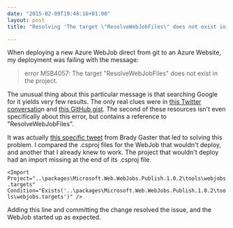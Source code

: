 ```yaml
---
date: "2015-02-09T19:48:16+01:00"
layout: post
title: "Resolving 'The target \"ResolveWebJobFiles\" does not exist in the project.'"

---
```


When deploying a new Azure WebJob direct from git to an Azure Website, my deployment was failing with the message:

> error MSB4057: The target "ResolveWebJobFiles" does not exist in the project.

The unusual thing about this particular message is that searching Google for it yields very few results. The only real clues were in [this Twitter conversatio](https://twitter.com/shanselman/status/543853655871729664)n and [this GitHub gist](https://gist.github.com/joshka/4ec6ea895f397ba683a2). The second of these resources isn't even specifically about this error, but contains a reference to "ResolveWebJobFiles".

It was actually [this specific tweet](https://twitter.com/bradygaster/status/544010812000436224) from Brady Gaster that led to solving this problem. I compared the .csproj files for the WebJob that wouldn't deploy, and another that I already knew to work. The project that wouldn't deploy had an import missing at the end of its .csproj file.

`<Import Project="..\packages\Microsoft.Web.WebJobs.Publish.1.0.2\tools\webjobs.targets" Condition="Exists('..\packages\Microsoft.Web.WebJobs.Publish.1.0.2\tools\webjobs.targets')" />`

Adding this line and committing the change resolved the issue, and the WebJob started up as expected.